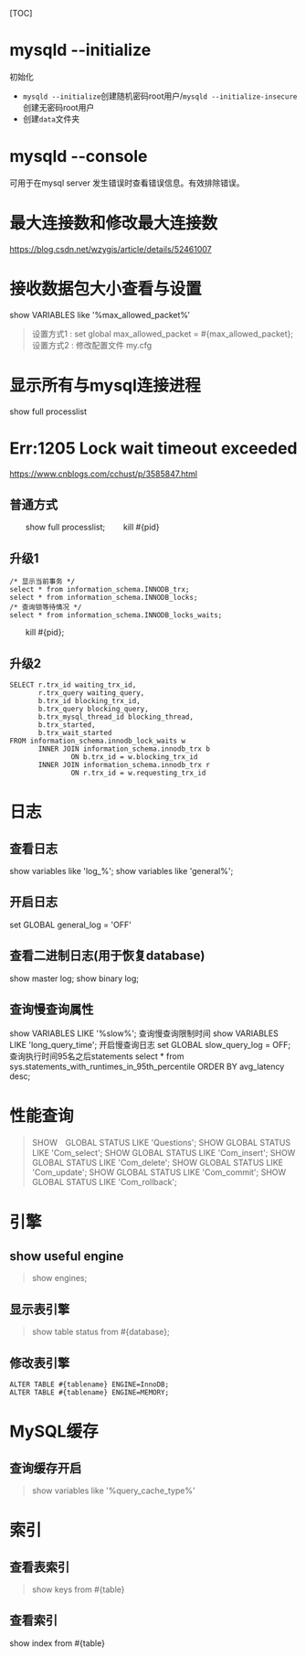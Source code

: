 [TOC]

# mysqld --initialize

初始化

- `mysqld --initialize`创建随机密码root用户/`mysqld --initialize-insecure`创建无密码root用户
- 创建`data`文件夹

# mysqld --console

可用于在mysql server 发生错误时查看错误信息。有效排除错误。

# 最大连接数和修改最大连接数

<https://blog.csdn.net/wzygis/article/details/52461007>

# 接收数据包大小查看与设置

show VARIABLES like '%max_allowed_packet%’

> 设置方式1 : set global max_allowed_packet = #{max_allowed_packet};
> 设置方式2 : 修改配置文件 my.cfg

# 显示所有与mysql连接进程

show full processlist

# Err:1205 Lock wait timeout exceeded

<https://www.cnblogs.com/cchust/p/3585847.html>

## 普通方式

  show full processlist;
  kill #{pid}

## 升级1

```
/* 显示当前事务 */
select * from information_schema.INNODB_trx; 
select * from information_schema.INNODB_locks;
/* 查询锁等待情况 */
select * from information_schema.INNODB_locks_waits;
```

  kill #{pid};

## 升级2

```
SELECT r.trx_id waiting_trx_id,
       r.trx_query waiting_query,
       b.trx_id blocking_trx_id,
       b.trx_query blocking_query,
       b.trx_mysql_thread_id blocking_thread,
       b.trx_started,
       b.trx_wait_started
FROM information_schema.innodb_lock_waits w
       INNER JOIN information_schema.innodb_trx b
               ON b.trx_id = w.blocking_trx_id
       INNER JOIN information_schema.innodb_trx r
               ON r.trx_id = w.requesting_trx_id
```

# 日志

## 查看日志

show variables like 'log_%';
show variables like 'general%';

## 开启日志

set GLOBAL general_log = 'OFF'

## 查看二进制日志(用于恢复database)

show master log; show binary log;

## 查询慢查询属性

show VARIABLES LIKE '%slow%';
查询慢查询限制时间
show VARIABLES LIKE 'long_query_time';
开启慢查询日志
set GLOBAL slow_query_log = OFF;
查询执行时间95名之后statements
select * from sys.statements_with_runtimes_in_95th_percentile ORDER BY avg_latency desc;

# 性能查询

> SHOW　GLOBAL STATUS LIKE 'Questions';
> SHOW GLOBAL STATUS LIKE 'Com_select';
> SHOW GLOBAL STATUS LIKE 'Com_insert'; SHOW GLOBAL STATUS LIKE 'Com_delete'; SHOW GLOBAL STATUS LIKE 'Com_update'; SHOW GLOBAL STATUS LIKE 'Com_commit'; SHOW GLOBAL STATUS LIKE 'Com_rollback';

# 引擎

## show useful engine

> show engines;

## 显示表引擎

> show table status from #{database};

## 修改表引擎

``` 
ALTER TABLE #{tablename} ENGINE=InnoDB;
ALTER TABLE #{tablename} ENGINE=MEMORY;
```



# MySQL缓存

## 查询缓存开启

> show variables like '%query_cache_type%'

# 索引

## 查看表索引

> show keys from #{table}

## 查看索引

show index from #{table}